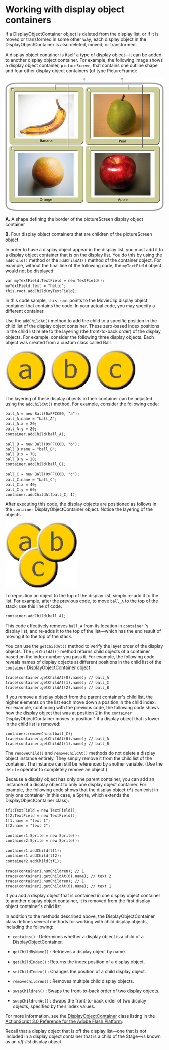 # Working with display object containers

If a DisplayObjectContainer object is deleted from the display list, or if it is
moved or transformed in some other way, each display object in the
DisplayObjectContainer is also deleted, moved, or transformed.

A display object container is itself a type of display object—it can be added to
another display object container. For example, the following image shows a
display object container, `pictureScreen`, that contains one outline shape and
four other display object containers (of type PictureFrame):

![](../../img/dp_fruitGallery_popup.png)

**A.** A shape defining the border of the pictureScreen display object container

**B.** Four display object containers that are children of the pictureScreen
object

In order to have a display object appear in the display list, you must add it to
a display object container that is on the display list. You do this by using the
`addChild()` method or the `addChildAt()` method of the container object. For
example, without the final line of the following code, the `myTextField` object
would not be displayed:

    var myTextField:TextField = new TextField();
    myTextField.text = "hello";
    this.root.addChild(myTextField);

In this code sample, `this.root` points to the MovieClip display object
container that contains the code. In your actual code, you may specify a
different container.

Use the `addChildAt()` method to add the child to a specific position in the
child list of the display object container. These zero-based index positions in
the child list relate to the layering (the front-to-back order) of the display
objects. For example, consider the following three display objects. Each object
was created from a custom class called Ball.

![](../../img/dp_DisplayObjectContainer_layers-1.png)

The layering of these display objects in their container can be adjusted using
the `addChildAt()` method. For example, consider the following code:

    ball_A = new Ball(0xFFCC00, "a");
    ball_A.name = "ball_A";
    ball_A.x = 20;
    ball_A.y = 20;
    container.addChild(ball_A);

    ball_B = new Ball(0xFFCC00, "b");
    ball_B.name = "ball_B";
    ball_B.x = 70;
    ball_B.y = 20;
    container.addChild(ball_B);

    ball_C = new Ball(0xFFCC00, "c");
    ball_C.name = "ball_C";
    ball_C.x = 40;
    ball_C.y = 60;
    container.addChildAt(ball_C, 1);

After executing this code, the display objects are positioned as follows in the
`container` DisplayObjectContainer object. Notice the layering of the objects.

![](../../img/dp_DisplayObjectContainer_layers-2.png)

To reposition an object to the top of the display list, simply re-add it to the
list. For example, after the previous code, to move `ball_A` to the top of the
stack, use this line of code:

    container.addChild(ball_A);

This code effectively removes `ball_A` from its location in `container` 's
display list, and re-adds it to the top of the list—which has the end result of
moving it to the top of the stack.

You can use the `getChildAt()` method to verify the layer order of the display
objects. The `getChildAt()` method returns child objects of a container based on
the index number you pass it. For example, the following code reveals names of
display objects at different positions in the child list of the `container`
DisplayObjectContainer object:

    trace(container.getChildAt(0).name); // ball_A
    trace(container.getChildAt(1).name); // ball_C
    trace(container.getChildAt(2).name); // ball_B

If you remove a display object from the parent container's child list, the
higher elements on the list each move down a position in the child index. For
example, continuing with the previous code, the following code shows how the
display object that was at position 2 in the `container` DisplayObjectContainer
moves to position 1 if a display object that is lower in the child list is
removed:

    container.removeChild(ball_C);
    trace(container.getChildAt(0).name); // ball_A
    trace(container.getChildAt(1).name); // ball_B

The `removeChild()` and `removeChildAt()` methods do not delete a display object
instance entirely. They simply remove it from the child list of the container.
The instance can still be referenced by another variable. (Use the `delete`
operator to completely remove an object.)

Because a display object has only one parent container, you can add an instance
of a display object to only one display object container. For example, the
following code shows that the display object `tf1` can exist in only one
container (in this case, a Sprite, which extends the DisplayObjectContainer
class):

    tf1:TextField = new TextField();
    tf2:TextField = new TextField();
    tf1.name = "text 1";
    tf2.name = "text 2";

    container1:Sprite = new Sprite();
    container2:Sprite = new Sprite();

    container1.addChild(tf1);
    container1.addChild(tf2);
    container2.addChild(tf1);

    trace(container1.numChildren); // 1
    trace(container1.getChildAt(0).name); // text 2
    trace(container2.numChildren); // 1
    trace(container2.getChildAt(0).name); // text 1

If you add a display object that is contained in one display object container to
another display object container, it is removed from the first display object
container's child list.

In addition to the methods described above, the DisplayObjectContainer class
defines several methods for working with child display objects, including the
following:

- `contains()` : Determines whether a display object is a child of a
  DisplayObjectContainer.

- `getChildByName()` : Retrieves a display object by name.

- `getChildIndex()` : Returns the index position of a display object.

- `setChildIndex()` : Changes the position of a child display object.

- `removeChildren()` : Removes multiple child display objects.

- `swapChildren()` : Swaps the front-to-back order of two display objects.

- `swapChildrenAt()` : Swaps the front-to-back order of two display objects,
  specified by their index values.

For more information, see the
[DisplayObjectContainer](https://help.adobe.com/en_US/FlashPlatform/reference/actionscript/3/flash/display/DisplayObjectContainer.html)
class listing in the
[ActionScript 3.0 Reference for the Adobe Flash Platform](https://help.adobe.com/en_US/FlashPlatform/reference/actionscript/3/index.html).

Recall that a display object that is off the display list—one that is not
included in a display object container that is a child of the Stage—is known as
an _off-list_ display object.
